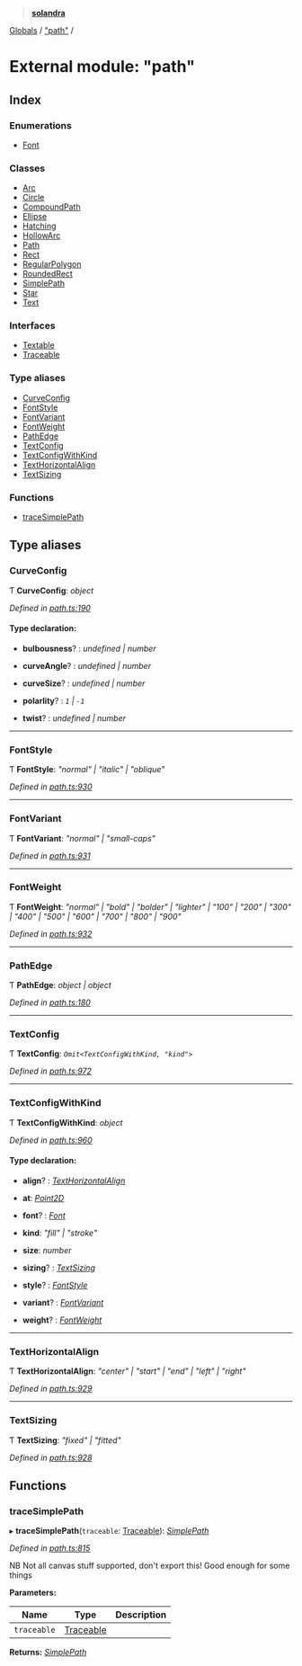 > **[solandra](../README.md)**

[Globals](../README.md) / ["path"](_path_.md) /

# External module: "path"

## Index

### Enumerations

* [Font](../enums/_path_.font.md)

### Classes

* [Arc](../classes/_path_.arc.md)
* [Circle](../classes/_path_.circle.md)
* [CompoundPath](../classes/_path_.compoundpath.md)
* [Ellipse](../classes/_path_.ellipse.md)
* [Hatching](../classes/_path_.hatching.md)
* [HollowArc](../classes/_path_.hollowarc.md)
* [Path](../classes/_path_.path.md)
* [Rect](../classes/_path_.rect.md)
* [RegularPolygon](../classes/_path_.regularpolygon.md)
* [RoundedRect](../classes/_path_.roundedrect.md)
* [SimplePath](../classes/_path_.simplepath.md)
* [Star](../classes/_path_.star.md)
* [Text](../classes/_path_.text.md)

### Interfaces

* [Textable](../interfaces/_path_.textable.md)
* [Traceable](../interfaces/_path_.traceable.md)

### Type aliases

* [CurveConfig](_path_.md#curveconfig)
* [FontStyle](_path_.md#fontstyle)
* [FontVariant](_path_.md#fontvariant)
* [FontWeight](_path_.md#fontweight)
* [PathEdge](_path_.md#pathedge)
* [TextConfig](_path_.md#textconfig)
* [TextConfigWithKind](_path_.md#textconfigwithkind)
* [TextHorizontalAlign](_path_.md#texthorizontalalign)
* [TextSizing](_path_.md#textsizing)

### Functions

* [traceSimplePath](_path_.md#tracesimplepath)

## Type aliases

###  CurveConfig

Ƭ **CurveConfig**: *object*

*Defined in [path.ts:190](https://github.com/jamesporter/solandra/blob/a654911/src/lib/path.ts#L190)*

#### Type declaration:

* **bulbousness**? : *undefined | number*

* **curveAngle**? : *undefined | number*

* **curveSize**? : *undefined | number*

* **polarlity**? : *`1` | `-1`*

* **twist**? : *undefined | number*

___

###  FontStyle

Ƭ **FontStyle**: *"normal" | "italic" | "oblique"*

*Defined in [path.ts:930](https://github.com/jamesporter/solandra/blob/a654911/src/lib/path.ts#L930)*

___

###  FontVariant

Ƭ **FontVariant**: *"normal" | "small-caps"*

*Defined in [path.ts:931](https://github.com/jamesporter/solandra/blob/a654911/src/lib/path.ts#L931)*

___

###  FontWeight

Ƭ **FontWeight**: *"normal" | "bold" | "bolder" | "lighter" | "100" | "200" | "300" | "400" | "500" | "600" | "700" | "800" | "900"*

*Defined in [path.ts:932](https://github.com/jamesporter/solandra/blob/a654911/src/lib/path.ts#L932)*

___

###  PathEdge

Ƭ **PathEdge**: *object | object*

*Defined in [path.ts:180](https://github.com/jamesporter/solandra/blob/a654911/src/lib/path.ts#L180)*

___

###  TextConfig

Ƭ **TextConfig**: *`Omit<TextConfigWithKind, "kind">`*

*Defined in [path.ts:972](https://github.com/jamesporter/solandra/blob/a654911/src/lib/path.ts#L972)*

___

###  TextConfigWithKind

Ƭ **TextConfigWithKind**: *object*

*Defined in [path.ts:960](https://github.com/jamesporter/solandra/blob/a654911/src/lib/path.ts#L960)*

#### Type declaration:

* **align**? : *[TextHorizontalAlign](_path_.md#texthorizontalalign)*

* **at**: *[Point2D](_types_sol_.md#point2d)*

* **font**? : *[Font](../enums/_path_.font.md)*

* **kind**: *"fill" | "stroke"*

* **size**: *number*

* **sizing**? : *[TextSizing](_path_.md#textsizing)*

* **style**? : *[FontStyle](_path_.md#fontstyle)*

* **variant**? : *[FontVariant](_path_.md#fontvariant)*

* **weight**? : *[FontWeight](_path_.md#fontweight)*

___

###  TextHorizontalAlign

Ƭ **TextHorizontalAlign**: *"center" | "start" | "end" | "left" | "right"*

*Defined in [path.ts:929](https://github.com/jamesporter/solandra/blob/a654911/src/lib/path.ts#L929)*

___

###  TextSizing

Ƭ **TextSizing**: *"fixed" | "fitted"*

*Defined in [path.ts:928](https://github.com/jamesporter/solandra/blob/a654911/src/lib/path.ts#L928)*

## Functions

###  traceSimplePath

▸ **traceSimplePath**(`traceable`: [Traceable](../interfaces/_path_.traceable.md)): *[SimplePath](../classes/_path_.simplepath.md)*

*Defined in [path.ts:815](https://github.com/jamesporter/solandra/blob/a654911/src/lib/path.ts#L815)*

NB Not all canvas stuff supported, don't export this!
Good enough for some things

**Parameters:**

Name | Type | Description |
------ | ------ | ------ |
`traceable` | [Traceable](../interfaces/_path_.traceable.md) |   |

**Returns:** *[SimplePath](../classes/_path_.simplepath.md)*